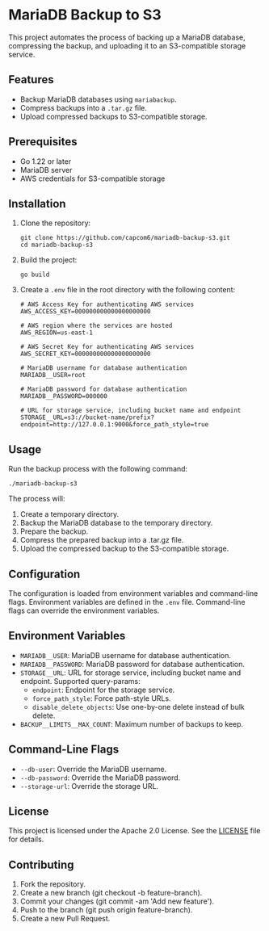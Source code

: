 # MariaDB Backup to S3

This project automates the process of backing up a MariaDB database, compressing the backup, and uploading it to an S3-compatible storage service.

## Features

- Backup MariaDB databases using `mariabackup`.
- Compress backups into a `.tar.gz` file.
- Upload compressed backups to S3-compatible storage.

## Prerequisites

- Go 1.22 or later
- MariaDB server
- AWS credentials for S3-compatible storage

## Installation

1. Clone the repository:
    ```shell
    git clone https://github.com/capcom6/mariadb-backup-s3.git
    cd mariadb-backup-s3
    ```

2. Build the project:
    ```shell
    go build
    ```

3. Create a `.env` file in the root directory with the following content:
    ```dotenv
    # AWS Access Key for authenticating AWS services
    AWS_ACCESS_KEY=000000000000000000000

    # AWS region where the services are hosted
    AWS_REGION=us-east-1

    # AWS Secret Key for authenticating AWS services
    AWS_SECRET_KEY=000000000000000000000

    # MariaDB username for database authentication
    MARIADB__USER=root

    # MariaDB password for database authentication
    MARIADB__PASSWORD=000000

    # URL for storage service, including bucket name and endpoint
    STORAGE__URL=s3://bucket-name/prefix?endpoint=http://127.0.0.1:9000&force_path_style=true
    ```

## Usage

Run the backup process with the following command:
```shell
./mariadb-backup-s3
```

The process will:

1. Create a temporary directory.
2. Backup the MariaDB database to the temporary directory.
3. Prepare the backup.
4. Compress the prepared backup into a .tar.gz file.
5. Upload the compressed backup to the S3-compatible storage.

## Configuration

The configuration is loaded from environment variables and command-line flags. Environment variables are defined in the `.env` file. Command-line flags can override the environment variables.

## Environment Variables

* `MARIADB__USER`: MariaDB username for database authentication.
* `MARIADB__PASSWORD`: MariaDB password for database authentication.
* `STORAGE__URL`: URL for storage service, including bucket name and endpoint. Supported query-params:
  * `endpoint`: Endpoint for the storage service.
  * `force_path_style`: Force path-style URLs.
  * `disable_delete_objects`: Use one-by-one delete instead of bulk delete.
* `BACKUP__LIMITS__MAX_COUNT`: Maximum number of backups to keep.

## Command-Line Flags

* `--db-user`: Override the MariaDB username.
* `--db-password`: Override the MariaDB password.
* `--storage-url`: Override the storage URL.

## License

This project is licensed under the Apache 2.0 License. See the [LICENSE](LICENSE) file for details.

## Contributing

1. Fork the repository.
2. Create a new branch (git checkout -b feature-branch).
3. Commit your changes (git commit -am 'Add new feature').
4. Push to the branch (git push origin feature-branch).
5. Create a new Pull Request.

